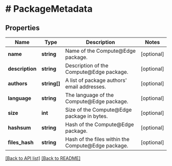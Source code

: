 # # PackageMetadata

## Properties

Name | Type | Description | Notes
------------ | ------------- | ------------- | -------------
**name** | **string** | Name of the Compute@Edge package. | [optional] 
**description** | **string** | Description of the Compute@Edge package. | [optional] 
**authors** | **string[]** | A list of package authors&#39; email addresses. | [optional] 
**language** | **string** | The language of the Compute@Edge package. | [optional] 
**size** | **int** | Size of the Compute@Edge package in bytes. | [optional] 
**hashsum** | **string** | Hash of the Compute@Edge package. | [optional] 
**files_hash** | **string** | Hash of the files within the Compute@Edge package. | [optional] 


[[Back to API list]](../../README.md#endpoints) [[Back to README]](../../README.md)
